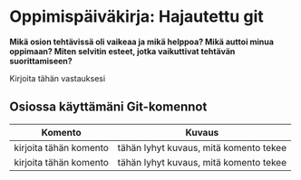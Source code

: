 # Oppimispäiväkirja: Hajautettu git

__Mikä osion tehtävissä oli vaikeaa ja mikä helppoa? Mikä auttoi minua oppimaan? Miten selvitin esteet, jotka vaikuttivat tehtävän suorittamiseen?__

Kirjoita tähän vastauksesi

## Osiossa käyttämäni Git-komennot

| Komento | Kuvaus |
| --------| ------ |
| kirjoita tähän komento | tähän lyhyt kuvaus, mitä komento tekee |
| kirjoita tähän komento | tähän lyhyt kuvaus, mitä komento tekee |